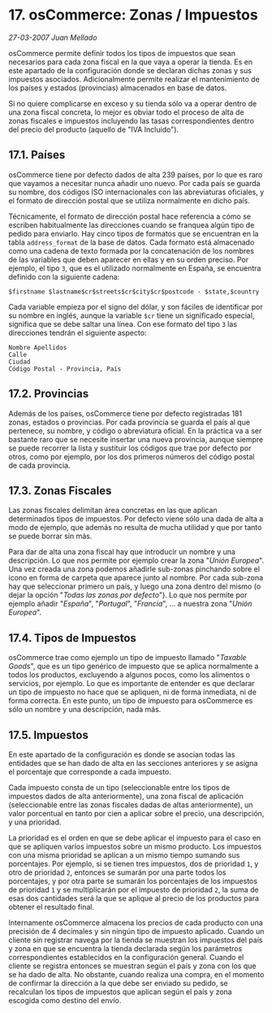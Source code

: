 # 17. osCommerce: Zonas / Impuestos

_27-03-2007_ _Juan Mellado_

osCommerce permite definir todos los tipos de impuestos que sean necesarios para cada zona fiscal en la que vaya a operar la tienda. Es en este apartado de la configuración donde se declaran dichas zonas y sus impuestos asociados. Adicionalmente permite realizar el mantenimiento de los países y estados (provincias) almacenados en base de datos.

Si no quiere complicarse en exceso y su tienda sólo va a operar dentro de una zona fiscal concreta, lo mejor es obviar todo el proceso de alta de zonas fiscales e impuestos incluyendo las tasas correspondientes dentro del precio del producto (aquello de "IVA Incluido").

## 17.1. Países

osCommerce tiene por defecto dados de alta 239 países, por lo que es raro que vayamos a necesitar nunca añadir uno nuevo. Por cada país se guarda su nombre, dos códigos ISO internacionales con las abreviaturas oficiales, y el formato de dirección postal que se utiliza normalmente en dicho país.

Técnicamente, el formato de dirección postal hace referencia a cómo se escriben habitualmente las direcciones cuando se franquea algún tipo de pedido para enviarlo. Hay cinco tipos de formatos que se encuentran en la tabla ```address_format``` de la base de datos. Cada formato está almacenado como una cadena de texto formada por la concatenación de los nombres de las variables que deben aparecer en ellas y en su orden preciso. Por ejemplo, el tipo ```3```, que es el utilizado normalmente en España, se encuentra definido con la siguiente cadena:

```text
$firstname $lastname$cr$streets$cr$city$cr$postcode - $state,$country
```

Cada variable empieza por el signo del dólar, y son fáciles de identificar por su nombre en inglés, aunque la variable ```$cr``` tiene un significado especial, significa que se debe saltar una línea. Con ese formato del tipo ```3``` las direcciones tendrán el siguiente aspecto:

```text
Nombre Apellidos
Calle
Ciudad
Código Postal - Provincia, País
```

## 17.2. Provincias

Además de los países, osCommerce tiene por defecto registradas 181 zonas, estados o provincias. Por cada provincia se guarda el país al que pertenece, su nombre, y código o abreviatura oficial. En la práctica va a ser bastante raro que se necesite insertar una nueva provincia, aunque siempre se puede recorrer la lista y sustituir los códigos que trae por defecto por otros, como por ejemplo, por los dos primeros números del código postal de cada provincia.

## 17.3. Zonas Fiscales

Las zonas fiscales delimitan área concretas en las que aplican determinados tipos de impuestos. Por defecto viene sólo una dada de alta a modo de ejemplo, que además no resulta de mucha utilidad y que por tanto se puede borrar sin más.

Para dar de alta una zona fiscal hay que introducir un nombre y una descripción. Lo que nos permite por ejemplo crear la zona "_Unión Europea_". Una vez creada una zona podemos añadirle sub-zonas pinchando sobre el icono en forma de carpeta que aparece junto al nombre. Por cada sub-zona hay que seleccionar primero un país, y luego una zona dentro del mismo (o dejar la opción "_Todas las zonas por defecto_"). Lo que nos permite por ejemplo añadir "_España_", "_Portugal_", "_Francia_", ... a nuestra zona "_Unión Europea_".

## 17.4. Tipos de Impuestos

osCommerce trae como ejemplo un tipo de impuesto llamado "_Taxable Goods_", que es un tipo genérico de impuesto que se aplica normalmente a todos los productos, excluyendo a algunos pocos, como los alimentos o servicios, por ejemplo. Lo que es importante de entender es que declarar un tipo de impuesto no hace que se apliquen, ni de forma inmediata, ni de forma correcta. En este punto, un tipo de impuesto para osCommerce es sólo un nombre y una descripción, nada más.

## 17.5. Impuestos

En este apartado de la configuración es donde se asocian todas las entidades que se han dado de alta en las secciones anteriores y se asigna el porcentaje que corresponde a cada impuesto.

Cada impuesto consta de un tipo (seleccionable entre los tipos de impuestos dados de alta anteriormente), una zona fiscal de aplicación (seleccionable entre las zonas fiscales dadas de altas anteriormente), un valor porcentual en tanto por cien a aplicar sobre el precio, una descripción, y una prioridad.

La prioridad es el orden en que se debe aplicar el impuesto para el caso en que se apliquen varios impuestos sobre un mismo producto. Los impuestos con una misma prioridad se aplican a un mismo tiempo sumando sus porcentajes. Por ejemplo, si se tienen tres impuestos, dos de prioridad ```1```, y otro de prioridad ```2```, entonces se sumarán por una parte todos los porcentajes, y por otra parte se sumarán los porcentajes de los impuestos de prioridad ```1``` y se multiplicarán por el impuesto de prioridad ```2```, la suma de esas dos cantidades será la que se aplique al precio de los productos para obtener el resultado final.

Internamente osCommerce almacena los precios de cada producto con una precisión de 4 decimales y sin ningún tipo de impuesto aplicado. Cuando un cliente sin registrar navega por la tienda se muestran los impuestos del país y zona en que se encuentra la tienda declarada según los parámetros correspondientes establecidos en la configuración general. Cuando el cliente se registra entonces se muestran según el país y zona con los que se ha dado de alta. No obstante, cuando realiza una compra, en el momento de confirmar la dirección a la que debe ser enviado su pedido, se recalculan los tipos de impuestos que aplican según el país y zona escogida como destino del envío.
